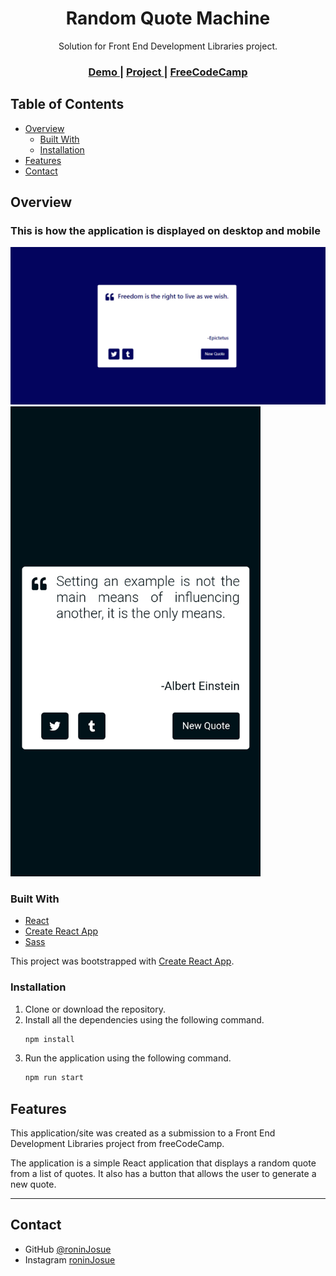 <!-- Please update value in the {}  -->

<h1 align="center">Random Quote Machine</h1>

<div align="center">
   Solution for Front End Development Libraries project.
</div>

<div align="center">
  <h3>
    <a href="https://rc-random-quote-machine.netlify.app/">
      Demo
    </a>
    <span> | </span>
    <a href="https://www.freecodecamp.org/learn/front-end-development-libraries/front-end-development-libraries-projects/build-a-random-quote-machine">
      Project
    </a>
    <span> | </span>
    <a href="https://github.com/roninJosue/freecodecamp/tree/main/front_end_development_libraries/Projects/RandomQuoteMachine">
      FreeCodeCamp
    </a>
  </h3>
</div>

<!-- TABLE OF CONTENTS -->

## Table of Contents

- [Overview](#overview)
    - [Built With](#built-with)
    - [Installation](#installation)
- [Features](#features)
- [Contact](#contact)

<!-- OVERVIEW -->

## Overview

### This is how the application is displayed on desktop and mobile

![screenshot](https://github.com/roninJosue/freecodecamp/blob/main/front_end_development_libraries/Projects/RandomQuoteMachine/random-quote-machine-desktop.jpg?raw=true)
<img src="https://github.com/roninJosue/freecodecamp/blob/main/front_end_development_libraries/Projects/RandomQuoteMachine/random-quote-machine-mobile.jpg?raw=true" width="400px">
### Built With

- [React](https://reactjs.org/)
- [Create React App](https://create-react-app.dev/)
- [Sass](https://sass-lang.com/)

This project was bootstrapped with [Create React App](https://github.com/facebook/create-react-app).

### Installation

1. Clone or download the repository.
2. Install all the dependencies using the following command.
   ```bash
   npm install
   ```
3. Run the application using the following command.
   ```bash
   npm run start
   ```

## Features

This application/site was created as a submission to a Front End Development Libraries project from freeCodeCamp.

The application is a simple React application that displays a random quote from a list of quotes. It also has a button
that allows the user to generate a new quote.

---

## Contact

- GitHub [@roninJosue](https://github.com/roninJosue)
- Instagram [roninJosue](https://www.instagram.com/roninjosue)